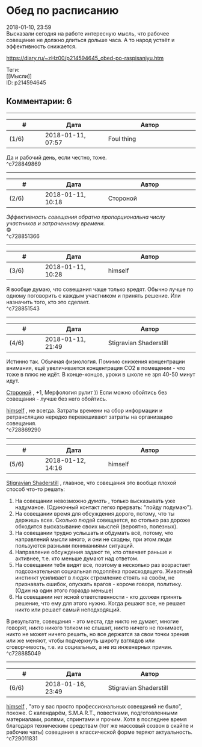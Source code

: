 Обед по расписанию
==================

  
2018-01-10, 23:59  
 Высказали сегодня на работе интересную мысль, что рабочее совещание не должно длиться дольше часа. А то народ устаёт и эффективность снижается.   
  
<https://diary.ru/~zHz00/p214594645_obed-po-raspisaniyu.htm>  
  
Теги:  
[[Мысли]]  
ID: p214594645  


Комментарии: 6
--------------

  


---



|         #         |              Дата              |                     Автор                     |           ID           |
| --- | --- | --- | --- |
| (1/6) | 2018-01-11, 07:57 | Foul thing | c728849869 |

  
 Да и рабочий день, если честно, тоже.   
 ^c728849869

---



|         #         |              Дата              |                     Автор                     |           ID           |
| --- | --- | --- | --- |
| (2/6) | 2018-01-11, 10:18 | Стороной | c728851366 |

  
  *Эффективность совещания обратно пропорциональна числу участников и затраченному времени.*    
 ©   
 ^c728851366

---



|         #         |              Дата              |                     Автор                     |           ID           |
| --- | --- | --- | --- |
| (3/6) | 2018-01-11, 10:28 | himself | c728851543 |

  
 Я вообще думаю, что совещания чаще только вредят. Обычно лучше по одному поговорить с каждым участником и принять решение. Или назначить того, кто это сделает.   
 ^c728851543

---



|         #         |              Дата              |                     Автор                     |           ID           |
| --- | --- | --- | --- |
| (4/6) | 2018-01-11, 21:49 | Stigravian Shaderstill | c728869290 |

  
 Истинно так. Обычная физиология. Помимо снижения концентрации внимания, ещё увеличивается концентрация CO2 в помещении - что тоже в плюс не идёт. В конце-концов, уроки в школе не зря 40-50 минут идут.   
   
  [Стороной](http://1047.diary.ru "И васильки, и я, и тополя")  , +1, Мерфология рулит )) Если можно обойтись без совещания - лучше без него обойтись.   
   
  [himself](http://himself.diary.ru "void")  , не всегда. Затраты времени на сбор информации и ретрансляцию нередко перевешивают затраты на организацию совещания.   
 ^c728869290

---



|         #         |              Дата              |                     Автор                     |           ID           |
| --- | --- | --- | --- |
| (5/6) | 2018-01-12, 14:16 | himself | c728885049 |

  
  [Stigravian Shaderstill](http://stigravian.diary.ru "Science, Death, Rock-n-Roll")  , главное, что совещания это вообще плохой способ что-то решать:   
   
 1. На совещании невозможно  *думать*  , только высказывать уже надуманое. (Одиночный контакт легко прервать: "пойду подумаю").   
 2. На совещании время для обсуждения дорого, потому, что ты держишь всех. Сколько людей совещается, во столько раз дороже обходится высказывание своих мыслей (вероятно, полезных).   
 3. На совещании трудно услышать и обдумать всё, потому, что направлений мысли много, и они не сходны, при этом люди пользуются разными пониманиями ситуаций.   
 4. Направление обсуждения задают те, кто отвечает раньше и активнее, т.е. кто меньше думают над ответом.   
 5. На совещании тебя видят все, поэтому в несколько раз возрастает подсознательная социальная подоплёка происходящего. Животный инстинкт усиливает в людях стремление стоять на своём, не признавать ошибок, опускать врагов - короче говоря, политику. (Один на один этого гораздо меньше)   
 6. На совещании нет ясной ответственности - кто должен принять решение, что ему для этого нужно. Когда решают все, не решает никто или решает самый неподходящий.   
   
 В результате, совещания - это места, где никто не думает, многие говорят, никто никого толком не слышит, никто ничего не понимает, никто не может ничего решить, но все держатся за свои точки зрения или же меняют, чтобы подчеркнуть широту взглядов или сговорчивость, т.е. из социальных, а не из инженерных причин.   
 ^c728885049

---



|         #         |              Дата              |                     Автор                     |           ID           |
| --- | --- | --- | --- |
| (6/6) | 2018-01-16, 23:49 | Stigravian Shaderstill | c729011831 |

  
  [himself](http://himself.diary.ru "void")  , "это у вас просто профессиональных совещаний не было", похоже. С календарём, S.M.A.R.T., повестками, подготовленными материалами, ролями, спринтами и прочим. Хотя в последнее время благодаря техническим средствам (тот же массовый созвон в скайпе и рабочие чаты) совещания в классической форме теряют актуальность.   
 ^c729011831